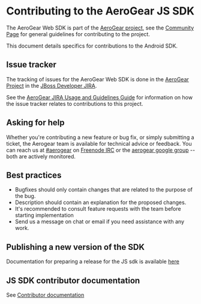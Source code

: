 # Contributing to the AeroGear JS SDK

The AeroGear Web SDK is part of the [AeroGear project](https://aerogear.org/), see the [Community Page](https://aerogear.org/community) for general guidelines for contributing to the project.

This document details specifics for contributions to the Android SDK.

## Issue tracker

The tracking of issues for the AeroGear Web SDK is done in the [AeroGear Project](https://issues.jboss.org/projects/AGJS/issues) in the [JBoss Developer JIRA](https://issues.jboss.org).

See the [AeroGear JIRA Usage and Guidelines Guide](https://aerogear.org/docs/guides/JIRAUsage/) for information on how the issue tracker relates to contributions to this project.

## Asking for help

Whether you're contributing a new feature or bug fix, or simply submitting a
ticket, the Aerogear team is available for technical advice or feedback.
You can reach us at [#aerogear](ircs://chat.freenode.net:6697/aerogear) on [Freenode IRC](https://freenode.net/) or the
[aerogear google group](https://groups.google.com/forum/#!forum/aerogear)
-- both are actively monitored.

## Best practices

- Bugfixes should only contain changes that are related to the purpose of the bug.
- Description should contain an explanation for the proposed changes.
- It's recommended to consult feature requests with the team before starting implementation
- Send us a message on chat or email if you need assistance with any work.

## Publishing a new version of the SDK

Documentation for preparing a release for the JS sdk is available [here](./docs/releng.adoc)

## JS SDK contributor documentation

See [Contributor documentation](./docs/contrib)

